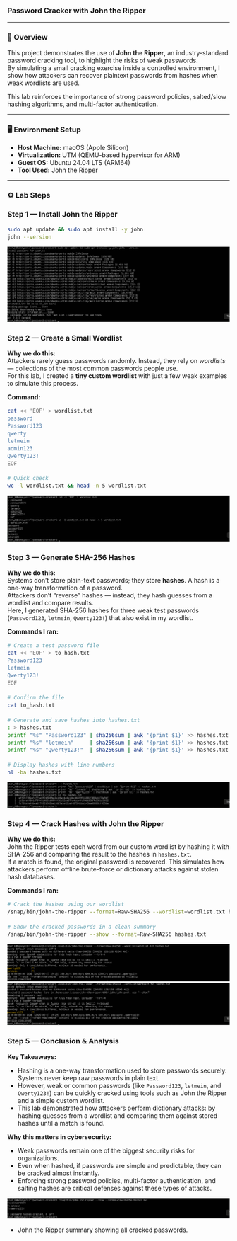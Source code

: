 ### Password Cracker with John the Ripper

---

### 🔎 Overview
This project demonstrates the use of **John the Ripper**, an industry-standard password cracking tool, to highlight the risks of weak passwords.  
By simulating a small cracking exercise inside a controlled environment, I show how attackers can recover plaintext passwords from hashes when weak wordlists are used.  

This lab reinforces the importance of strong password policies, salted/slow hashing algorithms, and multi-factor authentication.

---

### 🖥️ Environment Setup
- **Host Machine:** macOS (Apple Silicon)  
- **Virtualization:** UTM (QEMU-based hypervisor for ARM)  
- **Guest OS:** Ubuntu 24.04 LTS (ARM64)  
- **Tool Used:** John the Ripper  

---

### ⚙️ Lab Steps

### Step 1 — Install John the Ripper
```bash
sudo apt update && sudo apt install -y john
john --version
```
![step 1](./screenshots/01-install-john.png)

### Step 2 — Create a Small Wordlist

**Why we do this:**  
Attackers rarely guess passwords randomly. Instead, they rely on *wordlists* — collections of the most common passwords people use.  
For this lab, I created a **tiny custom wordlist** with just a few weak examples to simulate this process.

**Command:**
```bash
cat << 'EOF' > wordlist.txt
password
Password123
qwerty
letmein
admin123
Qwerty123!
EOF

# Quick check
wc -l wordlist.txt && head -n 5 wordlist.txt
```
![step 2](./screenshots/02-wordlist.png)

### Step 3 — Generate SHA-256 Hashes

**Why we do this:**  
Systems don’t store plain-text passwords; they store **hashes**. A hash is a one-way transformation of a password.  
Attackers don’t “reverse” hashes — instead, they hash guesses from a wordlist and compare results.  
Here, I generated SHA-256 hashes for three weak test passwords (`Password123`, `letmein`, `Qwerty123!`) that also exist in my wordlist.

**Commands I ran:**
```bash
# Create a test password file
cat << 'EOF' > to_hash.txt
Password123
letmein
Qwerty123!
EOF

# Confirm the file
cat to_hash.txt

# Generate and save hashes into hashes.txt
: > hashes.txt
printf "%s" "Password123" | sha256sum | awk '{print $1}' >> hashes.txt
printf "%s" "letmein"     | sha256sum | awk '{print $1}' >> hashes.txt
printf "%s" "Qwerty123!"  | sha256sum | awk '{print $1}' >> hashes.txt

# Display hashes with line numbers
nl -ba hashes.txt
```
![step 3](./screenshots/03-generate-hashes.png)

### Step 4 — Crack Hashes with John the Ripper

**Why we do this:**  
John the Ripper tests each word from our custom wordlist by hashing it with SHA-256 and comparing the result to the hashes in `hashes.txt`.  
If a match is found, the original password is recovered. This simulates how attackers perform offline brute-force or dictionary attacks against stolen hash databases.

**Commands I ran:**
```bash
# Crack the hashes using our wordlist
/snap/bin/john-the-ripper --format=Raw-SHA256 --wordlist=wordlist.txt hashes.txt

# Show the cracked passwords in a clean summary
/snap/bin/john-the-ripper --show --format=Raw-SHA256 hashes.txt
```
![step 4](./screenshots/04-cracking-result.png)
![step 4](./screenshots/04b-cracking-fix.png)

### Step 5 — Conclusion & Analysis

**Key Takeaways:**  
- Hashing is a one-way transformation used to store passwords securely. Systems never keep raw passwords in plain text.  
- However, weak or common passwords (like `Password123`, `letmein`, and `Qwerty123!`) can be quickly cracked using tools such as John the Ripper and a simple custom wordlist.  
- This lab demonstrated how attackers perform dictionary attacks: by hashing guesses from a wordlist and comparing them against stored hashes until a match is found.  

**Why this matters in cybersecurity:**  
- Weak passwords remain one of the biggest security risks for organizations.  
- Even when hashed, if passwords are simple and predictable, they can be cracked almost instantly.  
- Enforcing strong password policies, multi-factor authentication, and salting hashes are critical defenses against these types of attacks.  

![step 5](./screenshots/05-show-result.png)
- John the Ripper summary showing all cracked passwords.


